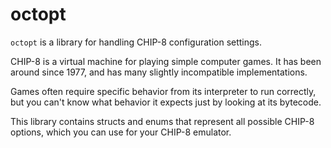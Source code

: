 octopt
======

`octopt` is a library for handling CHIP-8 configuration settings.

CHIP-8 is a virtual machine for playing simple computer games. It has been around since 1977, and has many slightly incompatible implementations.

Games often require specific behavior from its interpreter to run correctly, but you can't know what behavior it expects just by looking at its bytecode.

This library contains structs and enums that represent all possible CHIP-8 options, which you can use for your CHIP-8 emulator.
